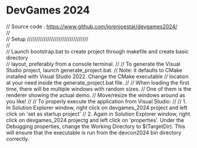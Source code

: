 # DevGames 2024

//      Source code     : https://www.github.com/jorenjoestar/devgames2024/  
//  
// Setup /////////////////////////////////  
//  
// Launch bootstrap.bat to create project through makefile and create basic directory  
// layout, preferably from a console terminal.
//
// To generate the Visual Studio project, launch generate_project.bat.
// Note: it defaults to CMake installed with Visual Studio 2022. Change the CMake executable
// location at your need inside the generate_project.bat file.
//
// When loading the first time, there will be multiple windows with random sizes.
// One of them is the renderer showing the actual demo.
// Move/resize the windows around as you like!
//
// To properly execute the application from Visual Studio:
//
//   1. In Solution Explorer window, right click on devgames_2024 project and left click on 'set as startup project'
//   2. Again in Solution Explorer window, right click on devgames_2024 projectg and left click on 'properties'. Under the Debugging properties, change the Working Directory to $(TargetDir). This will ensure that the executable is run from the devcon2024 bin directory correctly.

